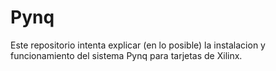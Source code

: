 # Pynq

Este repositorio intenta explicar (en lo posible) la instalacion y funcionamiento del sistema Pynq para tarjetas de Xilinx.


